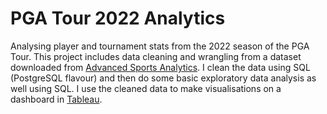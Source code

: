 # PGA Tour 2022 Analytics
Analysing player and tournament stats from the 2022 season of the PGA Tour.
This project includes data cleaning and wrangling from a dataset downloaded from [Advanced Sports Analytics](advancedsportsanalytics.com). 
I clean the data using SQL (PostgreSQL flavour) and then do some basic exploratory data analysis as well using SQL. 
I use the cleaned data to make visualisations on a dashboard in [Tableau](https://public.tableau.com/app/profile/zain.ibrahim.siddiqi/viz/AnalysingPGATour2022Data/Dashboard1}).

